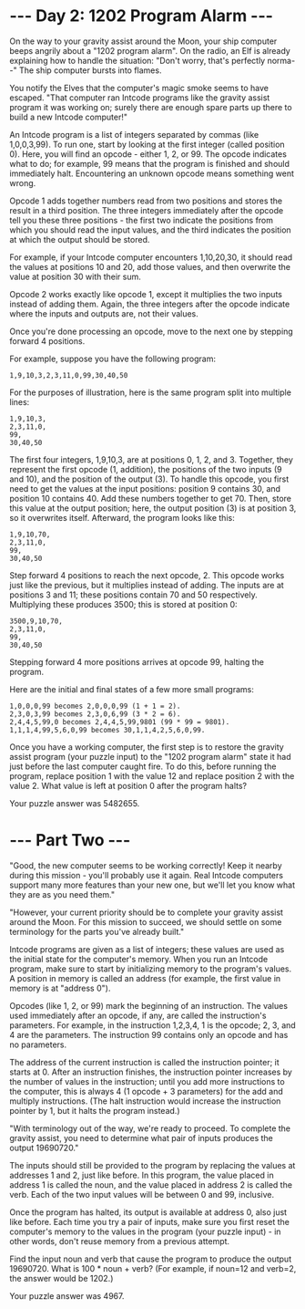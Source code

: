 # --- Day 2: 1202 Program Alarm ---

On the way to your gravity assist around the Moon, your ship computer beeps
angrily about a "1202 program alarm". On the radio, an Elf is already explaining
how to handle the situation: "Don't worry, that's perfectly norma--" The ship
computer bursts into flames.

You notify the Elves that the computer's magic smoke seems to have escaped.
"That computer ran Intcode programs like the gravity assist program it was
working on; surely there are enough spare parts up there to build a new Intcode
computer!"

An Intcode program is a list of integers separated by commas (like 1,0,0,3,99).
To run one, start by looking at the first integer (called position 0). Here, you
will find an opcode - either 1, 2, or 99. The opcode indicates what to do; for
example, 99 means that the program is finished and should immediately halt.
Encountering an unknown opcode means something went wrong.

Opcode 1 adds together numbers read from two positions and stores the result in
a third position. The three integers immediately after the opcode tell you these
three positions - the first two indicate the positions from which you should
read the input values, and the third indicates the position at which the output
should be stored.

For example, if your Intcode computer encounters 1,10,20,30, it should read the
values at positions 10 and 20, add those values, and then overwrite the value at
position 30 with their sum.

Opcode 2 works exactly like opcode 1, except it multiplies the two inputs
instead of adding them. Again, the three integers after the opcode indicate
where the inputs and outputs are, not their values.

Once you're done processing an opcode, move to the next one by stepping forward
4 positions.

For example, suppose you have the following program:

    1,9,10,3,2,3,11,0,99,30,40,50

For the purposes of illustration, here is the same program split into multiple lines:

    1,9,10,3,
    2,3,11,0,
    99,
    30,40,50

The first four integers, 1,9,10,3, are at positions 0, 1, 2, and 3. Together,
they represent the first opcode (1, addition), the positions of the two inputs
(9 and 10), and the position of the output (3). To handle this opcode, you first
need to get the values at the input positions: position 9 contains 30, and
position 10 contains 40. Add these numbers together to get 70. Then, store this
value at the output position; here, the output position (3) is at position 3, so
it overwrites itself. Afterward, the program looks like this:

    1,9,10,70,
    2,3,11,0,
    99,
    30,40,50

Step forward 4 positions to reach the next opcode, 2. This opcode works just
like the previous, but it multiplies instead of adding. The inputs are at
positions 3 and 11; these positions contain 70 and 50 respectively. Multiplying
these produces 3500; this is stored at position 0:

    3500,9,10,70,
    2,3,11,0,
    99,
    30,40,50

Stepping forward 4 more positions arrives at opcode 99, halting the program.

Here are the initial and final states of a few more small programs:

    1,0,0,0,99 becomes 2,0,0,0,99 (1 + 1 = 2).
    2,3,0,3,99 becomes 2,3,0,6,99 (3 * 2 = 6).
    2,4,4,5,99,0 becomes 2,4,4,5,99,9801 (99 * 99 = 9801).
    1,1,1,4,99,5,6,0,99 becomes 30,1,1,4,2,5,6,0,99.

Once you have a working computer, the first step is to restore the gravity
assist program (your puzzle input) to the "1202 program alarm" state it had just
before the last computer caught fire. To do this, before running the program,
replace position 1 with the value 12 and replace position 2 with the value 2.
What value is left at position 0 after the program halts?

Your puzzle answer was 5482655.
# --- Part Two ---

"Good, the new computer seems to be working correctly! Keep it nearby during
this mission - you'll probably use it again. Real Intcode computers support many
more features than your new one, but we'll let you know what they are as you
need them."

"However, your current priority should be to complete your gravity assist around
the Moon. For this mission to succeed, we should settle on some terminology for
the parts you've already built."

Intcode programs are given as a list of integers; these values are used as the
initial state for the computer's memory. When you run an Intcode program, make
sure to start by initializing memory to the program's values. A position in
memory is called an address (for example, the first value in memory is at
"address 0").

Opcodes (like 1, 2, or 99) mark the beginning of an instruction. The values used
immediately after an opcode, if any, are called the instruction's parameters.
For example, in the instruction 1,2,3,4, 1 is the opcode; 2, 3, and 4 are the
parameters. The instruction 99 contains only an opcode and has no parameters.

The address of the current instruction is called the instruction pointer; it
starts at 0. After an instruction finishes, the instruction pointer increases by
the number of values in the instruction; until you add more instructions to the
computer, this is always 4 (1 opcode + 3 parameters) for the add and multiply
instructions. (The halt instruction would increase the instruction pointer by 1,
but it halts the program instead.)

"With terminology out of the way, we're ready to proceed. To complete the
gravity assist, you need to determine what pair of inputs produces the output
19690720."

The inputs should still be provided to the program by replacing the values at
addresses 1 and 2, just like before. In this program, the value placed in
address 1 is called the noun, and the value placed in address 2 is called the
verb. Each of the two input values will be between 0 and 99, inclusive.

Once the program has halted, its output is available at address 0, also just
like before. Each time you try a pair of inputs, make sure you first reset the
computer's memory to the values in the program (your puzzle input) - in other
words, don't reuse memory from a previous attempt.

Find the input noun and verb that cause the program to produce the output
19690720. What is 100 * noun + verb? (For example, if noun=12 and verb=2, the
answer would be 1202.)

Your puzzle answer was 4967.
